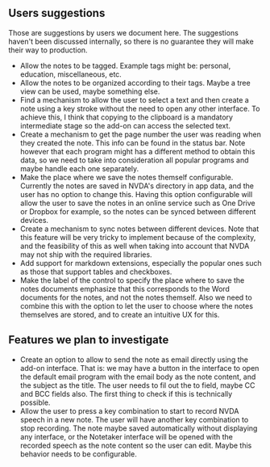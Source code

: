 ## Users suggestions

Those are suggestions by users we document here. The suggestions haven't been discussed internally, so there is no guarantee they will make their way to production.

* Allow the notes to be tagged. Example tags might be: personal, education, miscellaneous, etc.
* Allow the notes to be organized according to their tags. Maybe a tree view can be used, maybe something else.
* Find a mechanism to allow the user to select a text and then create a note using a key stroke without the need to open any other interface. To achieve this, I think that copying to the clipboard is a mandatory intermediate stage so the add-on can access the selected text.
* Create a mechanism to get the page number the user was reading when they created the note. This info can be found in the status bar. Note however that each program might has a different method to obtain this data, so we need to take into consideration all popular programs and maybe handle each one separately.
* Make the place where we save the notes themself configurable. Currently the notes are saved in NVDA's directory in app data, and the user has no option to change this. Having this option configurable will allow the user to save the notes in an online service such as One Drive or Dropbox for example, so the notes can be synced between different devices.
* Create a mechanism to sync notes between different devices. Note that this feature will be very tricky to implement because of the complexity, and the feasibility of this as well when taking into account that NVDA may not ship with the required libraries.
* Add support for markdown extensions, especially the popular ones such as those that support tables and checkboxes.
* Make the label of the control to specify the place where to save the notes documents emphasize that this corresponds to the Word documents for the notes, and not the notes themself. Also we need to combine this with the option to let the user to choose where the notes themselves are stored, and to create an intuitive UX for this.

## Features we plan to investigate

* Create an option to allow to send the note as email directly using the add-on interface. That is: we may have a button in the interface to open the default email program with the email body as the note content, and the subject as the title. The user needs to fil out the to field, maybe CC and BCC fields also. The first thing to check if this is technically possible.
* Allow the user to press a key combination to start to record NVDA speech in a new note. The user will have another key combination to stop recording. The note maybe saved automatically without displaying any interface, or the Notetaker interface will be opened with the recorded speech as the note content so the user can edit. Maybe this behavior needs to be configurable.
